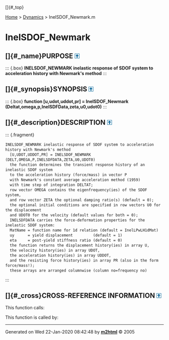 []{#_top}

<div>

[Home](../FEDEASLab.html) \> [Dynamics](FEDEASLab.html) \>
InelSDOF_Newmark.m

</div>

# InelSDOF_Newmark

## []{#_name}PURPOSE [![\^](../up.png)](#_top)

::: {.box}
**INELSDOF_NEWMARK inelastic response of SDOF system to acceleration
history with Newmark\'s method**
:::

## []{#_synopsis}SYNOPSIS [![\^](../up.png)](#_top)

::: {.box}
**function \[u,udot,uddot,pr\] = InelSDOF_Newmark
(Deltat,omega,p,InelSDFData,zeta,u0,udot0)**
:::

## []{#_description}DESCRIPTION [![\^](../up.png)](#_top)

::: {.fragment}
``` {.comment}
INELSDOF_NEWMARK inelastic response of SDOF system to acceleration history with Newmark's method
  [U,UDOT,UDDOT,PR] = INELSDOF_NEWMARK (DELT,OMEGA,P,INELSDFDATA,ZETA,U0,UDOT0)
  the function determines the transient response history of an inelastic SDOF system
  to the acceleration history (force/mass) in vector P
  with Newmark's constant average acceleration method (1959)
  with time step of integration DELTAT;
  row vector OMEGA contains the eigenfrequency(ies) of the SDOF system,
  and row vector ZETA the optional damping ratio(s) (default = 0);
  the optional initial conditions are specified in row vectors U0 for the displacement
  and UDOT0 for the velocity (default values for both = 0);
  INELSDFDATA carries the force-deformation properties for the inelastic SDOF system:
  MatName = function name for 1d relation (default = InelLPwLH1dMat)
  uy      = yield displacement         (default = 1)
  eta     = post-yield stiffness ratio (default = 0)
  the function returns the displacement history(ies) in array U,
  the velocity history(ies) in array UDOT,
  the acceleration history(ies) in array UDDOT,
  and the resisting force history(ies) in array PR (also in the form force/mass!);
  these arrays are arranged columnwise (column no=frequency no)
```
:::

## []{#_cross}CROSS-REFERENCE INFORMATION [![\^](../up.png)](#_top)

This function calls:

This function is called by:

------------------------------------------------------------------------

Generated on Wed 22-Jan-2020 08:42:48 by
**[m2html](http://www.artefact.tk/software/matlab/m2html/ "Matlab Documentation in HTML")**
© 2005
